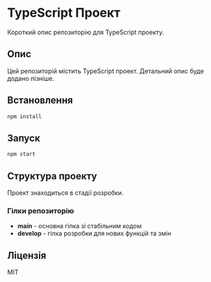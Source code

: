 # TypeScript Проект

Короткий опис репозиторію для TypeScript проекту.

## Опис

Цей репозиторій містить TypeScript проект. Детальний опис буде додано пізніше.

## Встановлення

```bash
npm install
```

## Запуск

```bash
npm start
```

## Структура проекту

Проект знаходиться в стадії розробки.

### Гілки репозиторію

- **main** - основна гілка зі стабільним кодом
- **develop** - гілка розробки для нових функцій та змін

## Ліцензія

MIT
